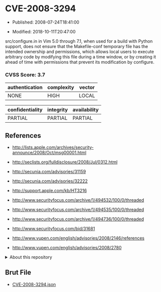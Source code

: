 # CVE-2008-3294

- Published: 2008-07-24T18:41:00

- Modified: 2018-10-11T20:47:00

src/configure.in in Vim 5.0 through 7.1, when used for a build with Python support, does not ensure that the Makefile-conf temporary file has the intended ownership and permissions, which allows local users to execute arbitrary code by modifying this file during a time window, or by creating it ahead of time with permissions that prevent its modification by configure.

### CVSS Score: **3.7**

| authentication | complexity | vector |
| --- | --- | --- |
| NONE | HIGH | LOCAL |

| confidentiality | integrity | availability |
| --- | --- | --- |
| PARTIAL | PARTIAL | PARTIAL |

## References

* http://lists.apple.com/archives/security-announce/2008/Oct/msg00001.html

* http://seclists.org/fulldisclosure/2008/Jul/0312.html

* http://secunia.com/advisories/31159

* http://secunia.com/advisories/32222

* http://support.apple.com/kb/HT3216

* http://www.securityfocus.com/archive/1/494532/100/0/threaded

* http://www.securityfocus.com/archive/1/494535/100/0/threaded

* http://www.securityfocus.com/archive/1/494736/100/0/threaded

* http://www.securityfocus.com/bid/31681

* http://www.vupen.com/english/advisories/2008/2146/references

* http://www.vupen.com/english/advisories/2008/2780

<details>
<summary>About this repository</summary> 

  This repository is part of the project [Live Hack CVE](https://github.com/Live-Hack-CVE). Main website can be found [www.live-hack.org](https://www.live-hack.org) 
  
  Made by [Sn0wAlice](https://github.com/Sn0wAlice) for the people that care about security and need to have a feed of the latest CVEs. Hope you enjoy it, don't forget to star the repo and follow me on [Twitter](https://twitter.com/Sn0wAlice) and [Github](https://github.com/Sn0wAlice). And that is my [personnal website](https://www.alice-snow.me/)

  - [Home Page](https://github.com/Live-Hack-CVE)
  - [Framework](https://github.com/Live-Hack-CVE/cve-framework)
  - [CVE database](https://github.com/Live-Hack-CVE/full_database)
  - [Changelog](https://github.com/Live-Hack-CVE/Changelog)
</details>

## Brut File

* [CVE-2008-3294.json](https://raw.githubusercontent.com/Live-Hack-CVE/full_database/main/cves/2008/CVE-2008-3294.json)

